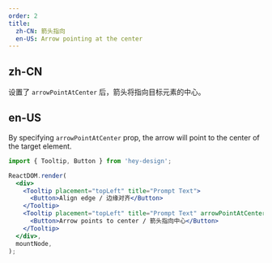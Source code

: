 ```yaml
---
order: 2
title:
  zh-CN: 箭头指向
  en-US: Arrow pointing at the center
---
```


## zh-CN

设置了 `arrowPointAtCenter` 后，箭头将指向目标元素的中心。

## en-US

By specifying `arrowPointAtCenter` prop, the arrow will point to the center of the target element.

```jsx
import { Tooltip, Button } from 'hey-design';

ReactDOM.render(
  <div>
    <Tooltip placement="topLeft" title="Prompt Text">
      <Button>Align edge / 边缘对齐</Button>
    </Tooltip>
    <Tooltip placement="topLeft" title="Prompt Text" arrowPointAtCenter>
      <Button>Arrow points to center / 箭头指向中心</Button>
    </Tooltip>
  </div>,
  mountNode,
);
```

<style>
.code-box-demo .ant-btn {
  margin-right: 1em;
  margin-bottom: 1em;
}
</style>
